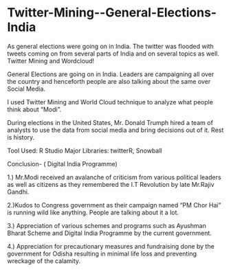 # Twitter-Mining--General-Elections-India

As general elections were going on in India. The twitter was flooded with tweets coming on from several parts of India and on several topics as well. Twitter Mining and Wordcloud!

General Elections are going on in India. Leaders are campaigning all over the country and henceforth people are also talking about the same over Social Media.

I used Twitter Mining and World Cloud technique to analyze what people think about “Modi”.

During elections in the United States, Mr. Donald Trumph hired a team of analysts to use the data from social media and bring decisions out of it. Rest is history.

Tool Used: R Studio Major Libraries: twitterR, Snowball

Conclusion- ( Digital India Programme)

1.) Mr.Modi received an avalanche of criticism from various political leaders as well as citizens as they remembered the I.T Revolution by late Mr.Rajiv Gandhi.

2.)Kudos to Congress government as their campaign named “PM Chor Hai” is running wild like anything. People are talking about it a lot.

3.) Appreciation of various schemes and programs such as Ayushman Bharat Scheme and Digital India Programme by the current government.

4.) Appreciation for precautionary measures and fundraising done by the government for Odisha resulting in minimal life loss and preventing wreckage of the calamity.

